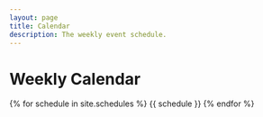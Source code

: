 ```yaml
---
layout: page
title: Calendar
description: The weekly event schedule.
---
```


# Weekly Calendar

{% for schedule in site.schedules %}
{{ schedule }}
{% endfor %}
